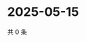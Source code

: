 # 2025-05-15

共 0 条

<!-- BEGIN ZHIHUVIDEO -->
<!-- 最后更新时间 Thu May 15 2025 07:09:46 GMT+0800 (China Standard Time) -->

<!-- END ZHIHUVIDEO -->
